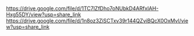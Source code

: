 https://drive.google.com/file/d/1TC7lZfDho7oNUbkD4ARfxIAH-Hxg55DY/view?usp=share_link
https://drive.google.com/file/d/1n8oz3ZiSCTxv39r144QZviBQcX0OxMvl/view?usp=share_link
